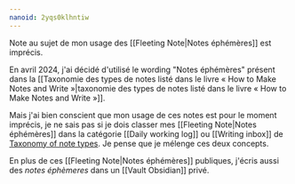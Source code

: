 ```yaml
---
nanoid: 2yqs0klhntiw
---
```

Note au sujet de mon usage des [[Fleeting Note|Notes éphémères]] est imprécis.

En avril 2024, j'ai décidé d'utilisé le wording "Notes éphémères" présent dans la [[Taxonomie des types de notes listé dans le livre « How to Make Notes and Write »|taxonomie des types de notes listé dans le livre « How to Make Notes and Write »]].  

Mais j'ai bien conscient que mon usage de ces notes est pour le moment imprécis, je ne sais pas si je dois classer mes [[Fleeting Note|Notes éphémères]] dans la catégorie [[Daily working log]] ou [[Writing inbox]] de [Taxonomy of note types](https://notes.andymatuschak.org/zTDjZQbKAT9pALtsk2HfePx). Je pense que je mélenge ces deux concepts.

En plus de ces [[Fleeting Note|Notes éphémères]] publiques, j'écris aussi des *notes éphèmeres* dans un [[Vault Obsidian]] privé.
